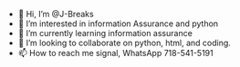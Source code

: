 - 👋 Hi, I’m @J-Breaks
- 👀 I’m interested in information Assurance and python 
- 🌱 I’m currently learning information assurance 
- 💞️ I’m looking to collaborate on python, html, and coding.
- 📫 How to reach me signal, WhatsApp 718-541-5191

<!---
J-Breaks/J-Breaks is a ✨ special ✨ repository because its `README.md` (this file) appears on your GitHub profile.
You can click the Preview link to take a look at your changes.
--->
